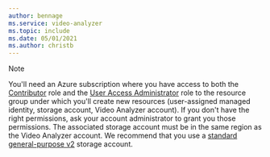 ```yaml
---
author: bennage
ms.service: video-analyzer 
ms.topic: include
ms.date: 05/01/2021
ms.author: christb
---
```


> [!NOTE]
> You'll need an Azure subscription where you have access to both the [Contributor](../../../role-based-access-control/built-in-roles.md#contributor) role and the [User Access Administrator](../../../role-based-access-control/built-in-roles.md#user-access-administrator) role to the resource group under which you'll create new resources (user-assigned managed identity, storage account, Video Analyzer account). If you don't have the right permissions, ask your account administrator to grant you those permissions. The associated storage account must be in the same region as the Video Analyzer account. We recommend that you use a [standard general-purpose v2](../../../storage/common/storage-account-overview.md#types-of-storage-accounts) storage account.
